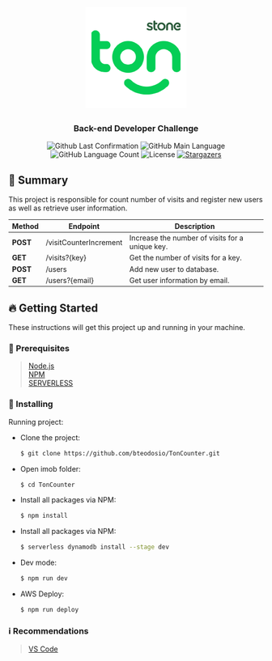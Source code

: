 <h1 align="center">
  <img alt="tonStone" title="tonStone" src=".github/ton.png" width="200px" />
</h1>

<h3 align="center">
  Back-end Developer Challenge
</h3>

<p align="center">
  <img alt = "Github Last Confirmation" src = "https://img.shields.io/github/last-commit/Bteodosio/TonCounter">
  <img alt = "GitHub Main Language" src = "https://img.shields.io/github/languages/top/Bteodosio/TonCounter">
  <img alt="GitHub Language Count" src="https://img.shields.io/github/languages/count/Bteodosio/TonCounter?color=%2304D361">
  <img alt="License" src="https://img.shields.io/badge/license-MIT-%2304D361">

  <a href="https://github.com/Bteodosio/TonCounter/stargazers">
    <img alt="Stargazers" src="https://img.shields.io/github/stars/Bteodosio/TonCounter?style=social">
  </a>
</p>

## :page_with_curl: Summary

This project is responsible for count number of visits and register new users as well as retrieve user information.

Method | Endpoint | Description
------------- | ------------- | -------------
**POST** | /visitCounterIncrement | Increase the number of visits for a unique key.
**GET** | /visits?{key} | Get the number of visits for a key.
**POST** | ​/users | Add new user to database.
**GET** | /users?{email} | Get user information by email.

## :fire: Getting Started

These instructions will get this project up and running in your machine.

### :wave: Prerequisites

> [Node.js](http://nodejs.org/) \
> [NPM](https://www.npmjs.com/) \
> [SERVERLESS](https://www.serverless.com/)

### :rocket: Installing 

Running project:

- Clone the project:

  ```sh
  $ git clone https://github.com/bteodosio/TonCounter.git
  ```

- Open imob folder:

  ```sh
  $ cd TonCounter
  ```

- Install all packages via NPM:

  ```sh
  $ npm install
  ```

- Install all packages via NPM:

  ```sh
  $ serverless dynamodb install --stage dev
  ```

- Dev mode:

  ```sh
  $ npm run dev
  ```

- AWS Deploy:

  ```sh
  $ npm run deploy
  ```

### :information_source: Recommendations

> [VS Code](https://code.visualstudio.com/)